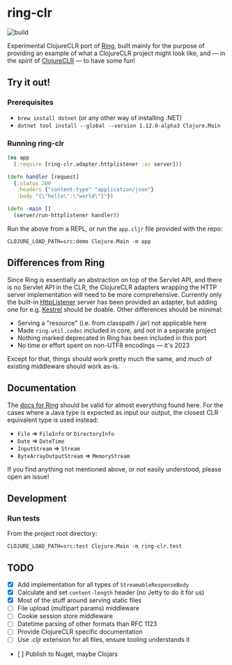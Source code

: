 # ring-clr

![build](https://github.com/anderseknert/ring-clr/actions/workflows/build.yaml/badge.svg)

Experimental ClojureCLR port of [Ring](https://github.com/ring-clojure/ring), built mainly for the purpose of providing
an example of what a ClojureCLR project might look like, and — in the spirit of
[ClojureCLR](https://github.com/clojure/clojure-clr) — to have some fun!

## Try it out!

### Prerequisites

* `brew install dotnet` (or any other way of installing .NET)
* `dotnet tool install --global --version 1.12.0-alpha3 Clojure.Main`

### Running ring-clr

```clojure
(ns app
  (:require [ring-clr.adapter.httplistener :as server]))

(defn handler [request]
  {:status 200
   :headers {"content-type" "application/json"}
   :body "{\"hello\":\"world\"}"})

(defn -main []
  (server/run-httplistener handler))
```

Run the above from a REPL, or run the `app.cljr` file provided with the repo:

```shell
CLOJURE_LOAD_PATH=src:demo Clojure.Main -m app
```

## Differences from Ring

Since Ring is essentially an abstraction on top of the Servlet API, and there is no Servlet API in the CLR, the
ClojureCLR adapters wrapping the HTTP server implementation will need to be more comprehensive. Currently only the
built-in [HttpListener](https://learn.microsoft.com/en-us/dotnet/api/system.net.httplistener) server has been provided
an adapter, but adding one for e.g. [Kestrel](https://learn.microsoft.com/en-us/aspnet/core/fundamentals/servers/kestrel)
should be doable. Other differences should be minimal:

* Serving a "resource" (i.e. from classpath / jar) not applicable here
* Made `ring.util.codec` included in core, and not in a separate project
* Nothing marked deprecated in Ring has been included in this port
* No time or effort spent on non-UTF8 encodings — it's 2023

Except for that, things should work pretty much the same, and much of existing middleware should work as-is.

## Documentation

The [docs for Ring](https://github.com/ring-clojure/ring/wiki) should be valid for almost
everything found here. For the cases where a Java type is expected as input our output, the
closest CLR equivalent type is used instead:

- `File` => `FileInfo` or `DirectoryInfo`
- `Date` => `DateTime`
- `InputStream` => `Stream`
- `ByteArrayOutputStream` => `MemoryStream`

If you find anything not mentioned above, or not easily understood, please open an issue!

## Development

### Run tests

From the project root directory:
```shell
CLOJURE_LOAD_PATH=src:test Clojure.Main -m ring-clr.test
```

## TODO

- [x] Add implementation for all types of `StreamableResponseBody`
- [x] Calculate and set `content-length` header (no Jetty to do it for us)
- [x] Most of the stuff around serving static files
- [ ] File upload (multipart params) middleware
- [ ] Cookie session store middleware
- [ ] Datetime parsing of other formats than RFC 1123
- [ ] Provide ClojureCLR specific documentation
- [ ] Use .cljr extension for all files, ensure tooling understands it
- [ ] Publish to Nuget, maybe Clojars
